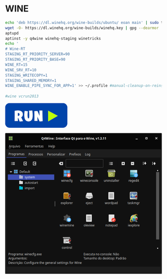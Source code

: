 # WINE
```bash
echo 'deb https://dl.winehq.org/wine-builds/ubuntu/ eoan main' | sudo tee /etc/apt/sources.list.d/winehq.list
wget -O- https://dl.winehq.org/wine-builds/winehq.key | gpg --dearmor | sudo tee /etc/apt/trusted.gpg.d/winehq.gpg
aptupd
aptinst -y q4wine winehq-staging winetricks
echo '
# Wine-RT
STAGING_RT_PRIORITY_SERVER=90
STAGING_RT_PRIORITY_BASE=90
WINE_RT=15
WINE_SRV_RT=10
STAGING_WRITECOPY=1
STAGING_SHARED_MEMORY=1
WINE_ENABLE_PIPE_SYNC_FOR_APP=1' >> ~/.profile #manual-cleanup-on-reinstall

#wine vcrun2013
```
[![bashrun](../images/bashrun.png)](br:wine)

![wine](../images/wine.png)
